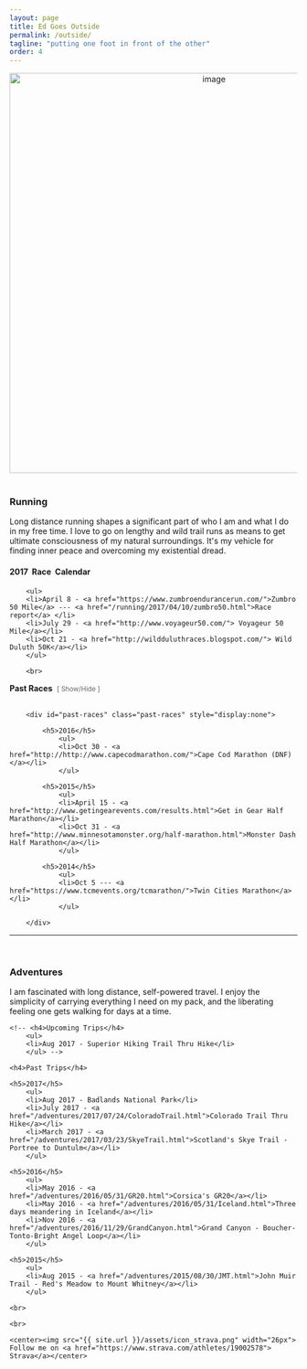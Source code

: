 ```yaml
---
layout: page
title: Ed Goes Outside
permalink: /outside/
tagline: "putting one foot in front of the other"
order: 4
---
```


<div class="outside">

<div style="text-align: center;"><img src="{{ site.url }}/assets/nature-cover.jpg" width="700" alt="image"></div><br>


<h3> Running </h3>


<div class="outside-racing">

<p>Long distance running shapes a significant part of who I am and what I do in my free time. I love to go on lengthy and wild trail runs as means to get ultimate consciousness of my natural surroundings. It's my vehicle for finding inner peace and overcoming my existential dread. </p>

<h4>2017&nbsp; Race&nbsp; Calendar</h4>

		<ul>
		<li>April 8 - <a href="https://www.zumbroendurancerun.com/">Zumbro 50 Mile</a> --- <a href="/running/2017/04/10/zumbro50.html">Race report</a> </li>
		<li>July 29 - <a href="http://www.voyageur50.com/"> Voyageur 50 Mile</a></li>
		<li>Oct 21 - <a href="http://wildduluthraces.blogspot.com/"> Wild Duluth 50K</a></li>
		</ul>

		<br>

<h4 style="display:inline"> Past Races</h4>&nbsp;&nbsp;<small style="color:#666;display:inline" class="showpast" id="showpast">[ Show/Hide ]</small>
<br style="clear:both" /><br>


		<div id="past-races" class="past-races" style="display:none">

			<h5>2016</h5>
				<ul>
				<li>Oct 30 - <a href="http://http://www.capecodmarathon.com/">Cape Cod Marathon (DNF)</a></li>
				</ul>

			<h5>2015</h5>
				<ul>
				<li>April 15 - <a href="http://www.getingearevents.com/results.html">Get in Gear Half Marathon</a></li>
				<li>Oct 31 - <a href="http://www.minnesotamonster.org/half-marathon.html">Monster Dash Half Marathon</a></li>
				</ul>

			<h5>2014</h5>
				<ul>
				<li>Oct 5 --- <a href="https://www.tcmevents.org/tcmarathon/">Twin Cities Marathon</a></li>
				</ul>

		</div>

</div>

<hr>
<br>

<h3> Adventures </h3>


<div class="outside-adventures">
	<p> I am fascinated with long distance, self-powered travel. I enjoy the simplicity of carrying everything I need on my pack, and the liberating feeling one gets walking for days at a time. </p>
	

	<!-- <h4>Upcoming Trips</h4>
		<ul>
		<li>Aug 2017 - Superior Hiking Trail Thru Hike</li>
		</ul> -->

	<h4>Past Trips</h4>

	<h5>2017</h5>
		<ul>
		<li>Aug 2017 - Badlands National Park</li>
		<li>July 2017 - <a href="/adventures/2017/07/24/ColoradoTrail.html">Colorado Trail Thru Hike</a></li>
		<li>March 2017 - <a href="/adventures/2017/03/23/SkyeTrail.html">Scotland's Skye Trail - Portree to Duntulm</a></li>
		</ul>

	<h5>2016</h5>
		<ul>
		<li>May 2016 - <a href="/adventures/2016/05/31/GR20.html">Corsica's GR20</a></li>
		<li>May 2016 - <a href="/adventures/2016/05/31/Iceland.html">Three days meandering in Iceland</a></li>
		<li>Nov 2016 - <a href="/adventures/2016/11/29/GrandCanyon.html">Grand Canyon - Boucher-Tonto-Bright Angel Loop</a></li>
		</ul>

	<h5>2015</h5>
		<ul>
		<li>Aug 2015 - <a href="/adventures/2015/08/30/JMT.html">John Muir Trail - Red's Meadow to Mount Whitney</a></li>
		</ul>

	<br>

</div>

	<br>
	
	<center><img src="{{ site.url }}/assets/icon_strava.png" width="26px"> Follow me on <a href="https://www.strava.com/athletes/19002578"> Strava</a></center>

</div>

<script>

	function togglePastRaces(){
	    var pastraces=document.getElementById('past-races');

	    if (pastraces.style.display === 'none') {
	        pastraces.style.display = 'block';
	    } else {
	        pastraces.style.display = 'none';
	    }
	}

	// Run when Page is ready
	window.onload=function(){
		console.log("Hello world");
	    document.getElementById('showpast').addEventListener('click',togglePastRaces,false);
    }

</script>
